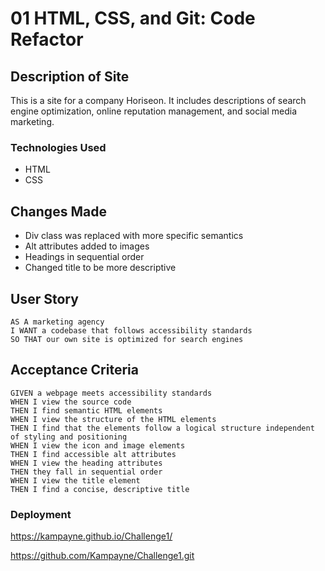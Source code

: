 # 01 HTML, CSS, and Git: Code Refactor

## Description of Site

This is a site for a company Horiseon. It includes descriptions of search engine optimization, online reputation management, and social media marketing.

### Technologies Used
* HTML
* CSS

## Changes Made

* Div class was replaced with more specific semantics
* Alt attributes added to images
* Headings in sequential order
* Changed title to be more descriptive
## User Story

```
AS A marketing agency
I WANT a codebase that follows accessibility standards
SO THAT our own site is optimized for search engines
```

## Acceptance Criteria

```
GIVEN a webpage meets accessibility standards
WHEN I view the source code
THEN I find semantic HTML elements
WHEN I view the structure of the HTML elements
THEN I find that the elements follow a logical structure independent of styling and positioning
WHEN I view the icon and image elements
THEN I find accessible alt attributes
WHEN I view the heading attributes
THEN they fall in sequential order
WHEN I view the title element
THEN I find a concise, descriptive title
```
### Deployment
https://kampayne.github.io/Challenge1/

https://github.com/Kampayne/Challenge1.git
